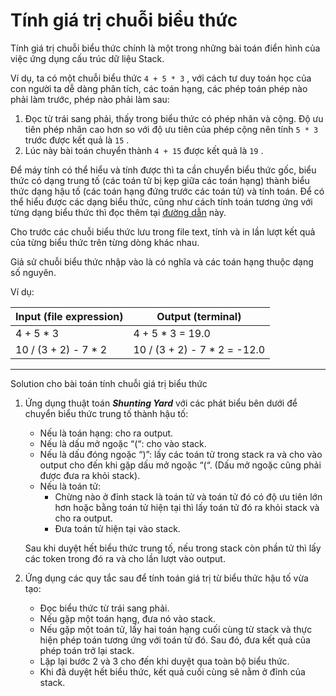 # Tính giá trị chuỗi biểu thức

Tính giá trị chuỗi biểu thức chính là một trong những bài toán điển hình của việc ứng dụng cấu trúc dữ liệu Stack.

Ví dụ, ta có một chuỗi biểu thức `4 + 5 * 3` , với cách tư duy toán học của con người ta dễ dàng phân tích, các toán hạng, các phép toán phép nào phải làm trước, phép nào phải làm sau:

1. Đọc từ trái sang phải, thấy trong biểu thức có phép nhân và cộng. Độ ưu tiên phép nhân cao hơn so với độ ưu tiên của phép cộng nên tính `5 * 3` trước được kết quả là `15` .
2. Lúc này bài toán chuyển thành `4 + 15` được kết quả là `19` .

Để máy tính có thể hiểu và tính được thì ta cần chuyển biểu thức gốc, biểu thức có dạng trung tố (các toán tử bị kẹp giữa các toán hạng) thành biểu thức dạng hậu tố (các toán hạng đứng trước các toán tử) và tính toán. Để có thể hiểu được các dạng biểu thức, cũng như cách tính toán tương ứng với từng dạng biểu thức thì đọc thêm tại [đường dẫn](https://www.codingninjas.com/codestudio/library/infix-postfix-and-prefix-conversion) này.

Cho trước các chuỗi biểu thức lưu trong file text, tính và in lần lượt kết quả của từng biểu thức trên từng dòng khác nhau.

Giả sử chuỗi biểu thức nhập vào là có nghĩa và các toán hạng thuộc dạng số nguyên. 

Ví dụ:

| Input (file expression) | Output (terminal) |
| --- | --- |
| 4 + 5 * 3 | 4 + 5 * 3 = 19.0 |
| 10 / (3 + 2) - 7 * 2| 10 / (3 + 2) - 7 * 2 = -12.0|
---

Solution cho bài toán tính chuỗi giá trị biểu thức

1. Ứng dụng thuật toán ***Shunting Yard*** với các phát biểu bên dưới để chuyển biểu thức trung tố thành hậu tố:
    - Nếu là toán hạng: cho ra output.
    - Nếu là dấu mở ngoặc “(“: cho vào stack.
    - Nếu là dấu đóng ngoặc “)”: lấy các toán tử trong stack ra và cho vào output cho đến khi gặp dấu mở ngoặc “(“. (Dấu mở ngoặc cũng phải được đưa ra khỏi stack).
    - Nếu là toán tử:
        - Chừng nào ở đỉnh stack là toán tử và toán tử đó có độ ưu tiên lớn hơn hoặc bằng toán tử hiện tại thì lấy toán tử đó ra khỏi stack và cho ra output.
        - Đưa toán tử hiện tại vào stack.

   Sau khi duyệt hết biểu thức trung tố, nếu trong stack còn phần tử thì lấy các token trong đó ra và cho lần lượt vào output.

2. Ứng dụng các quy tắc sau để tính toán giá trị từ biểu thức hậu tố vừa tạo:
    - Đọc biểu thức từ trái sang phải.
    - Nếu gặp một toán hạng, đưa nó vào stack.
    - Nếu gặp một toán tử, lấy hai toán hạng cuối cùng từ stack và thực hiện phép toán tương ứng với toán tử đó. Sau đó, đưa kết quả của phép toán trở lại stack.
    - Lặp lại bước 2 và 3 cho đến khi duyệt qua toàn bộ biểu thức.
    - Khi đã duyệt hết biểu thức, kết quả cuối cùng sẽ nằm ở đỉnh của stack.
